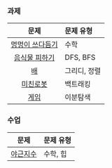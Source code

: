 ### 과제
|문제|문제 유형|
|:--:|:-------|
|[멍멍이 쓰다듬기](https://www.acmicpc.net/problem/1669)|수학|
|[음식물 피하기](https://www.acmicpc.net/problem/1743)|DFS, BFS|
|[배](https://www.acmicpc.net/problem/1092)|그리디, 정렬|
|[미친로봇](https://www.acmicpc.net/problem/1405)|백트래킹|
|[게임](https://www.acmicpc.net/problem/1072)|이분탐색|


### 수업
|문제|문제 유형|
|:--:|:--------|
|[야근지수](https://programmers.co.kr/learn/courses/30/lessons/12927)|수학, 힙|
